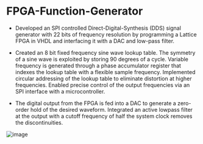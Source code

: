 # FPGA-Function-Generator

- Developed an SPI controlled Direct-Digital-Synthesis (DDS) signal generator with 22 bits of frequency
resolution by programming a Lattice FPGA in VHDL and interfacing it with a DAC and low-pass filter.

- Created an 8 bit fixed frequency sine wave lookup table. The symmetry of a sine wave is exploited by
storing 90 degrees of a cycle. Variable frequency is generated through a phase accumulator register that
indexes the lookup table with a flexible sample frequency. Implemented circular addressing of the lookup
table to eliminate distortion at higher frequencies. Enabled precise control of the output frequencies via an
SPI interface with a microcontroller.

- The digital output from the FPGA is fed into a DAC to generate a zero-order hold of the desired waveform.
Integrated an active lowpass filter at the output with a cutoff frequency of half the system clock removes the
discontinuities.

![image](https://github.com/user-attachments/assets/d579680d-fca0-469b-816b-a1b912394704)
